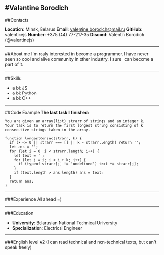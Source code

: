 #Valentine Borodich
---
##Contacts

__Location__: Minsk, Belarus
__Email__: valentine.borodich@mail.ru
__GitHub__: valentinejs
__Number__: +375 (44) 77-217-35
__Discord__: Valentin Borodich (@valentinejs)

---

##About me
I'm realy interested in become a programmer. I have never seen so cool and alive community in other industry. I sure I can become a part of it.

---
##Skills

* a bit JS
* a bit Python
* a bit C++

---
##Code Example
__The last task I finished:__
```
You are given an array(list) strarr of strings and an integer k. 
Your task is to return the first longest string consisting of k consecutive strings taken in the array.

function longestConsec(strarr, k) {
  if (k <= 0 || strarr === [] || k > strarr.length) return '';
  let ans = '';
  for (let i = 0; i < strarr.length; i++) {
    let text = '';
    for (let j = i; j < i + k; j++) {
      if (typeof strarr[j] != 'undefined') text += strarr[j];
    }
    if (text.length > ans.length) ans = text;
  }
  return ans;
}
```
---
###Experience
All ahead =)

---
###Education
* __University__: Belarusian National Technical University
* __Specialization__: Electrical Engineer

---
###English level
A2 (I can read technical and non-technical texts, but can't speak freely)